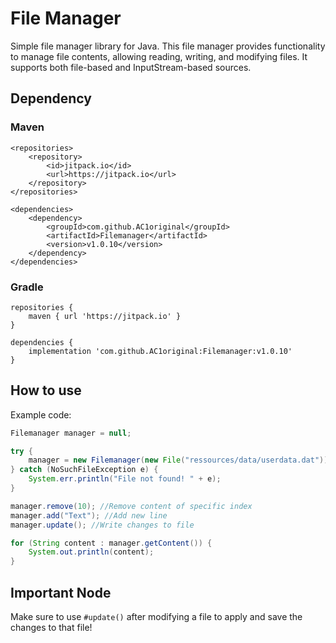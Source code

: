 # File Manager
Simple file manager library for Java. This file manager provides functionality to manage file contents, allowing reading, writing, and modifying files. It supports both file-based and InputStream-based sources.
## Dependency
### Maven
```
<repositories>
    <repository>
        <id>jitpack.io</id>
        <url>https://jitpack.io</url>
    </repository>
</repositories>

<dependencies>
    <dependency>
        <groupId>com.github.AC1original</groupId>
        <artifactId>Filemanager</artifactId>
        <version>v1.0.10</version>
    </dependency>
</dependencies>
```
### Gradle 
```
repositories {
    maven { url 'https://jitpack.io' }
}

dependencies {
    implementation 'com.github.AC1original:Filemanager:v1.0.10'
}
```
## How to use
Example code:
```java
Filemanager manager = null;

try {
    manager = new Filemanager(new File("ressources/data/userdata.dat")); //Initialize new file manager
} catch (NoSuchFileException e) {
    System.err.println("File not found! " + e);
}

manager.remove(10); //Remove content of specific index
manager.add("Text"); //Add new line
manager.update(); //Write changes to file

for (String content : manager.getContent()) {
    System.out.println(content);
}
```
## Important Node
Make sure to use ```#update()``` after modifying a file to apply and save the changes to that file!
